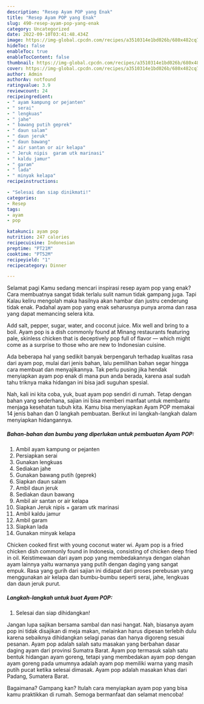 ```yaml
---
description: "Resep Ayam POP yang Enak"
title: "Resep Ayam POP yang Enak"
slug: 490-resep-ayam-pop-yang-enak
category: Uncategorized
date: 2022-09-10T03:41:48.434Z
image: https://img-global.cpcdn.com/recipes/a3510314e1bd026b/680x482cq70/ayam-pop-foto-resep-utama.jpg
hideToc: false
enableToc: true
enableTocContent: false
thumbnail: https://img-global.cpcdn.com/recipes/a3510314e1bd026b/680x482cq70/ayam-pop-foto-resep-utama.jpg
cover: https://img-global.cpcdn.com/recipes/a3510314e1bd026b/680x482cq70/ayam-pop-foto-resep-utama.jpg
author: Admin
authorAv: notfound
ratingvalue: 3.9
reviewcount: 24
recipeingredient:
- " ayam kampung or pejanten"
- " serai"
- " lengkuas"
- " jahe"
- " bawang putih geprek"
- " daun salam"
- " daun jeruk"
- " daun bawang"
- " air santan or air kelapa"
- " Jeruk nipis  garam utk marinasi"
- " kaldu jamur"
- " garam"
- " lada"
- " minyak kelapa"
recipeinstructions:

- "Selesai dan siap dinikmati!"
categories:
- Resep
tags:
- ayam
- pop

katakunci: ayam pop 
nutrition: 247 calories
recipecuisine: Indonesian
preptime: "PT21M"
cooktime: "PT52M"
recipeyield: "1"
recipecategory: Dinner

---
```



Selamat pagi Kamu sedang mencari inspirasi resep ayam pop yang enak? Cara membuatnya sangat tidak terlalu sulit namun tidak gampang juga. Tapi Kalau keliru mengolah maka hasilnya akan hambar dan justru cenderung tidak enak. Padahal ayam pop yang enak seharusnya punya aroma dan rasa yang dapat memancing selera kita.


Add salt, pepper, sugar, water, and coconut juice. Mix well and bring to a boil. Ayam pop is a dish commonly found at Minang restaurants featuring pale, skinless chicken that is deceptively pop full of flavor — which might come as a surprise to those who are new to Indonesian cuisine.

Ada beberapa hal yang sedikit banyak berpengaruh terhadap kualitas rasa dari ayam pop, mulai dari jenis bahan, lalu pemilihan bahan segar hingga cara membuat dan menyajikannya. Tak perlu pusing jika hendak menyiapkan ayam pop enak di mana pun anda berada, karena asal sudah tahu triknya maka hidangan ini bisa jadi suguhan spesial.


Nah, kali ini kita coba, yuk, buat ayam pop sendiri di rumah. Tetap dengan bahan yang sederhana, sajian ini bisa memberi manfaat untuk membantu menjaga kesehatan tubuh kita. Kamu bisa menyiapkan Ayam POP memakai 14 jenis bahan dan 0 langkah pembuatan. Berikut ini langkah-langkah dalam menyiapkan hidangannya.

<!--inarticleads1-->

##### Bahan-bahan dan bumbu yang diperlukan untuk pembuatan Ayam POP:

1. Ambil  ayam kampung or pejanten
1. Persiapkan  serai
1. Gunakan  lengkuas
1. Sediakan  jahe
1. Gunakan  bawang putih (geprek)
1. Siapkan  daun salam
1. Ambil  daun jeruk
1. Sediakan  daun bawang
1. Ambil  air santan or air kelapa
1. Siapkan  Jeruk nipis + garam utk marinasi
1. Ambil  kaldu jamur
1. Ambil  garam
1. Siapkan  lada
1. Gunakan  minyak kelapa


Chicken cooked first with young coconut water wi. Ayam pop is a fried chicken dish commonly found in Indonesia, consisting of chicken deep fried in oil. Keistimewaan dari ayam pop yang membedakannya dengan olahan ayam lainnya yaitu warnanya yang putih dengan daging yang sangat empuk. Rasa yang gurih dari sajian ini didapat dari proses perebusan yang menggunakan air kelapa dan bumbu-bumbu seperti serai, jahe, lengkuas dan daun jeruk purut. 

<!--inarticleads2-->

##### Langkah-langkah untuk buat Ayam POP:


1. Selesai dan siap dihidangkan!

Jangan lupa sajikan bersama sambal dan nasi hangat. Nah, biasanya ayam pop ini tidak disajikan di meja makan, melainkan harus dipesan terlebih dulu karena sebaiknya dihidangkan selagi panas dan hanya digoreng sesuai pesanan. Ayam pop adalah salah satu masakan yang berbahan dasar daging ayam dari provinsi Sumatra Barat. Ayam pop termasuk salah satu bentuk hidangan ayam goreng, tetapi yang membedakan ayam pop dengan ayam goreng pada umumnya adalah ayam pop memiliki warna yang masih putih pucat ketika selesai dimasak. Ayam pop adalah masakan khas dari Padang, Sumatera Barat. 

Bagaimana? Gampang kan? Itulah cara menyiapkan ayam pop yang bisa kamu praktikkan di rumah. Semoga bermanfaat dan selamat mencoba!
